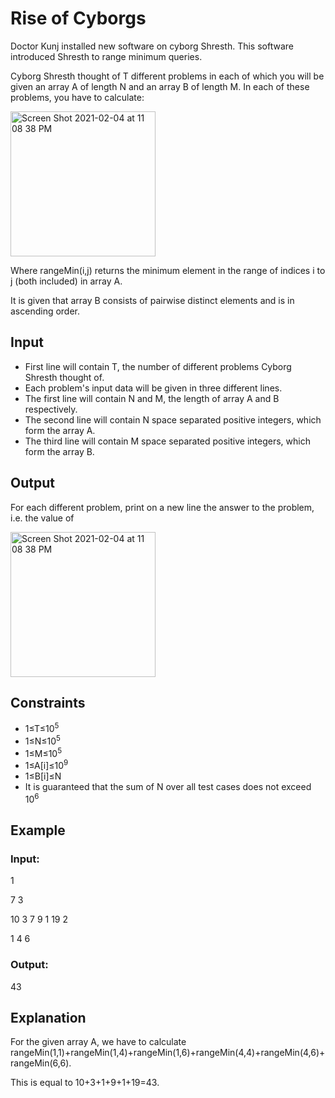 # Rise of Cyborgs

Doctor Kunj installed new software on cyborg Shresth. This software introduced Shresth to range minimum queries.

Cyborg Shresth thought of T different problems in each of which you will be given an array A of length N and an array B of length M. 
In each of these problems, you have to calculate:

<img width="232" alt="Screen Shot 2021-02-04 at 11 08 38 PM" src="https://user-images.githubusercontent.com/69542867/106996637-90ce3b00-673e-11eb-9547-ae8994234ddc.png">

Where rangeMin(i,j) returns the minimum element in the range of indices i to j (both included) in array A.

It is given that array B consists of pairwise distinct elements and is in ascending order.

## Input

- First line will contain T, the number of different problems Cyborg Shresth thought of.
- Each problem's input data will be given in three different lines.
- The first line will contain N and M, the length of array A and B respectively.
- The second line will contain N space separated positive integers, which form the array A. 
- The third line will contain M space separated positive integers, which form the array B.

## Output

For each different problem, print on a new line the answer to the problem, i.e. the value of

<img width="232" alt="Screen Shot 2021-02-04 at 11 08 38 PM" src="https://user-images.githubusercontent.com/69542867/106996637-90ce3b00-673e-11eb-9547-ae8994234ddc.png">

## Constraints

- 1≤T≤10<sup>5</sup>
- 1≤N≤10<sup>5</sup>
- 1≤M≤10<sup>5</sup>
- 1≤A[i]≤10<sup>9</sup>
- 1≤B[i]≤N
- It is guaranteed that the sum of N over all test cases does not exceed 10<sup>6</sup>

## Example

### Input:

1

7 3

10 3 7 9 1 19 2

1 4 6

### Output:

43

## Explanation

For the given array A, we have to calculate rangeMin(1,1)+rangeMin(1,4)+rangeMin(1,6)+rangeMin(4,4)+rangeMin(4,6)+rangeMin(6,6).

This is equal to 10+3+1+9+1+19=43.
